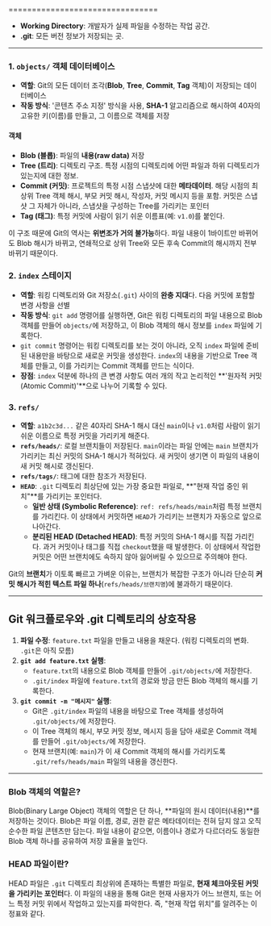 ================================

* **Working Directory**: 개발자가 실제 파일을 수정하는 작업 공간.
* **.git**: 모든 버전 정보가 저장되는 곳.

---

### 1. `objects/` 객체 데이터베이스

* **역할**: Git의 모든 데이터 조각(**Blob**, **Tree**, **Commit**, **Tag** 객체)이 저장되는 데이터베이스
* **작동 방식**: '콘텐츠 주소 지정' 방식을 사용,  **SHA-1** 알고리즘으로 해시하여 40자의 고유한 키(이름)를 만들고, 그 이름으로 객체를 저장 

#### 객체

* **Blob (블롭)**: 파일의 **내용(raw data)** 저장
* **Tree (트리)**: 디렉토리 구조. 특정 시점의 디렉토리에 어떤 파일과 하위 디렉토리가 있는지에 대한 정보. 
* **Commit (커밋)**: 프로젝트의 특정 시점 스냅샷에 대한 **메타데이터**. 해당 시점의 최상위 Tree 객체 해시, 부모 커밋 해시, 작성자, 커밋 메시지 등을 포함. 커밋은 스냅샷 그 자체가 아니라, 스냅샷을 구성하는 Tree를 가리키는 포인터
* **Tag (태그)**: 특정 커밋에 사람이 읽기 쉬운 이름표(예: `v1.0`)를 붙인다.

이 구조 때문에 Git의 역사는 **위변조가 거의 불가능**하다. 파일 내용이 1바이트만 바뀌어도 Blob 해시가 바뀌고, 연쇄적으로 상위 Tree와 모든 후속 Commit의 해시까지 전부 바뀌기 때문이다.

### 2. `index` 스테이지

* **역할**: 워킹 디렉토리와 Git 저장소(`.git`) 사이의 **완충 지대**다. 다음 커밋에 포함할 변경 사항을 선별
* **작동 방식**: `git add` 명령어를 실행하면, Git은 워킹 디렉토리의 파일 내용으로 Blob 객체를 만들어 `objects/`에 저장하고, 이 Blob 객체의 해시 정보를 `index` 파일에 기록한다.
* `git commit` 명령어는 워킹 디렉토리를 보는 것이 아니라, 오직 `index` 파일에 준비된 내용만을 바탕으로 새로운 커밋을 생성한다. `index`의 내용을 기반으로 Tree 객체를 만들고, 이를 가리키는 Commit 객체를 만드는 식이다.
* **장점**: `index` 덕분에 하나의 큰 변경 사항도 여러 개의 작고 논리적인 **'원자적 커밋(Atomic Commit)'**으로 나누어 기록할 수 있다.

### 3. `refs/`

* **역할**: `a1b2c3d...` 같은 40자리 SHA-1 해시 대신 `main`이나 `v1.0`처럼 사람이 읽기 쉬운 이름으로 특정 커밋을 가리키게 해준다.
* **`refs/heads/`**: 로컬 브랜치들이 저장된다. `main`이라는 파일 안에는 `main` 브랜치가 가리키는 최신 커밋의 SHA-1 해시가 적혀있다. 새 커밋이 생기면 이 파일의 내용이 새 커밋 해시로 갱신된다.
* **`refs/tags/`**: 태그에 대한 참조가 저장된다.
* **`HEAD`**: `.git` 디렉토리 최상단에 있는 가장 중요한 파일로, **"현재 작업 중인 위치"**를 가리키는 포인터다.
    * **일반 상태 (Symbolic Reference)**: `ref: refs/heads/main`처럼 특정 브랜치를 가리킨다. 이 상태에서 커밋하면 `HEAD`가 가리키는 브랜치가 자동으로 앞으로 나아간다.
    * **분리된 HEAD (Detached HEAD)**: 특정 커밋의 SHA-1 해시를 직접 가리킨다. 과거 커밋이나 태그를 직접 `checkout`했을 때 발생한다. 이 상태에서 작업한 커밋은 어떤 브랜치에도 속하지 않아 잃어버릴 수 있으므로 주의해야 한다.

Git의 **브랜치**가 이토록 빠르고 가벼운 이유는, 브랜치가 복잡한 구조가 아니라 단순히 **커밋 해시가 적힌 텍스트 파일 하나**(`refs/heads/브랜치명`)에 불과하기 때문이다.

---

## Git 워크플로우와 .git 디렉토리의 상호작용

1.  **파일 수정**: `feature.txt` 파일을 만들고 내용을 채운다. (워킹 디렉토리의 변화. `.git`은 아직 모름)
2.  **`git add feature.txt` 실행**:
    * `feature.txt`의 내용으로 Blob 객체를 만들어 `.git/objects/`에 저장한다.
    * `.git/index` 파일에 `feature.txt`의 경로와 방금 만든 Blob 객체의 해시를 기록한다.
3.  **`git commit -m "메시지"` 실행**:
    * Git은 `.git/index` 파일의 내용을 바탕으로 Tree 객체를 생성하여 `.git/objects/`에 저장한다.
    * 이 Tree 객체의 해시, 부모 커밋 정보, 메시지 등을 담아 새로운 Commit 객체를 만들어 `.git/objects/`에 저장한다.
    * 현재 브랜치(예: `main`)가 이 새 Commit 객체의 해시를 가리키도록 `.git/refs/heads/main` 파일의 내용을 갱신한다.

---

### Blob 객체의 역할은?

Blob(Binary Large Object) 객체의 역할은 단 하나, **파일의 원시 데이터(내용)**를 저장하는 것이다. Blob은 파일 이름, 경로, 권한 같은 메타데이터는 전혀 담지 않고 오직 순수한 파일 콘텐츠만 담는다. 파일 내용이 같으면, 이름이나 경로가 다르더라도 동일한 Blob 객체 하나를 공유하여 저장 효율을 높인다.

### HEAD 파일이란?

HEAD 파일은 `.git` 디렉토리 최상위에 존재하는 특별한 파일로, **현재 체크아웃된 커밋을 가리키는 포인터**다. 이 파일의 내용을 통해 Git은 현재 사용자가 어느 브랜치, 또는 어느 특정 커밋 위에서 작업하고 있는지를 파악한다. 즉, "현재 작업 위치"를 알려주는 이정표와 같다.